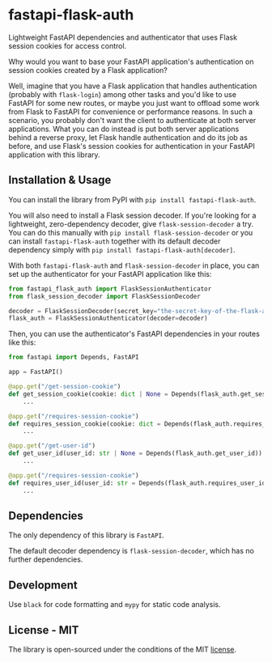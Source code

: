 # fastapi-flask-auth

Lightweight FastAPI dependencies and authenticator that uses Flask session cookies for access control.

Why would you want to base your FastAPI application's authentication on session cookies created by a Flask application?

Well, imagine that you have a Flask application that handles authentication (probably with `flask-login`) among other tasks and you'd like to use FastAPI for some new routes, or maybe you just want to offload some work from Flask to FastAPI for convenience or performance reasons. In such a scenario, you probably don't want the client to authenticate at both server applications. What you can do instead is put both server applications behind a reverse proxy, let Flask handle authentication and do its job as before, and use Flask's session cookies for authentication in your FastAPI application with this library.

## Installation & Usage

You can install the library from PyPI with `pip install fastapi-flask-auth`.

You will also need to install a Flask session decoder. If you're looking for a lightweight, zero-dependency decoder, give `flask-session-decoder` a try. You can do this manually with `pip install flask-session-decoder` or you can install `fastapi-flask-auth` together with its default decoder dependency simply with `pip install fastapi-flask-auth[decoder]`.

With both `fastapi-flask-auth` and `flask-session-decoder` in place, you can set up the authenticator for your FastAPI application like this:

```python
from fastapi_flask_auth import FlaskSessionAuthenticator
from flask_session_decoder import FlaskSessionDecoder

decoder = FlaskSessionDecoder(secret_key="the-secret-key-of-the-flask-app-that-created-the-cookie")
flask_auth = FlaskSessionAuthenticator(decoder=decoder)
```

Then, you can use the authenticator's FastAPI dependencies in your routes like this:

```python
from fastapi import Depends, FastAPI

app = FastAPI()

@app.get("/get-session-cookie")
def get_session_cookie(cookie: dict | None = Depends(flask_auth.get_session_cookie)):
    ...

@app.get("/requires-session-cookie")
def requires_session_cookie(cookie: dict = Depends(flask_auth.requires_session_cookie)):
    ...

@app.get("/get-user-id")
def get_user_id(user_id: str | None = Depends(flask_auth.get_user_id)):
    ...

@app.get("/requires-session-cookie")
def requires_user_id(user_id: str = Depends(flask_auth.requires_user_id)):
    ...
```

## Dependencies

The only dependency of this library is `FastAPI`.

The default decoder dependency is `flask-session-decoder`, which has no further dependencies.

## Development

Use `black` for code formatting and `mypy` for static code analysis.

## License - MIT

The library is open-sourced under the conditions of the MIT [license](https://choosealicense.com/licenses/mit/).
